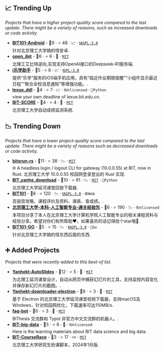 ## 📈 Trending Up

_Projects that have a higher project-quality score compared to the last update. There might be a variety of reasons, such as increased downloads or code activity._

- <b><a href="https://github.com/BIT101-dev/BIT101-Android">BIT101-Android</a></b>  - 🥈9 ·  ⭐ 48 · 📈 · <code><a href="http://bit.ly/3pwmjO5">❗️AGPL-3.0</a></code><br>针对北京理工大学搞的怪安卓.
- <b><a href="https://github.com/yht0511/open_ibit">open_ibit</a></b>  - 🥈6 ·  ⭐ 6 · 🐣 · <code><a href="http://bit.ly/34MBwT8">MIT</a></code><br>北理工艾比特逆向,实现支持OpenAI接口的Deepseek-R1服务端.
- <b><a href="https://apps.apple.com/cn/app/i%E4%B9%90%E5%AD%A6%E5%8A%A9%E6%89%8B/id6468846337">i乐学助手</a></b>  - 🥈5 ·  ⭐ 6 · 📈 · <code><a href="http://bit.ly/2M0xdwT">❗️GPL-3.0</a></code><br>提供“乐学”服务的iOS端手机应用，具有“临近作业期限提醒”“小组件显示最近日程”“聚合全校消息通知”等增强功能。.
- <b><a href="https://github.com/xiabee/lexue_ddl">lexue_ddl</a></b>  - 🥉4 ·  ⭐ 7 · 📈 · <code>❗Unlicensed</code> · <code>🐍Python</code><br>view your own deadline of lexue.bit.edu.cn.
- <b><a href="https://github.com/yht0511/BIT-SCORE">BIT-SCORE</a></b>  - 🥈4 ·  ⭐ 4 · 🐣 · <code><a href="http://bit.ly/34MBwT8">MIT</a></code><br>北京理工大学自动成绩监测系统.

## 📉 Trending Down

_Projects that have a lower project-quality score compared to the last update. There might be a variety of reasons such as decreased downloads or code activity._

- <b><a href="https://github.com/spencerwooo/bitsrun-rs">bitsrun-rs</a></b>  - 🥈11 ·  ⭐ 38 · 📉 · <code><a href="http://bit.ly/34MBwT8">MIT</a></code><br>🌐 A headless login / logout CLI for gateway (10.0.0.55) at BIT, now in Rust. 北京理工大学 10.0.0.55 校园网登录登出的 Rust 实现.
- <b><a href="https://github.com/AuYang261/BIT_yanhe_download">BIT_yanhe_download</a></b>  - 🥇10 ·  ⭐ 91 · 📉 · <code><a href="http://bit.ly/34MBwT8">MIT</a></code> · <code>🐍Python</code><br>北京理工大学延河课堂回放下载器.
- <b><a href="https://bit101.cn">BIT101</a></b>  - 🥈8 ·  ⭐ 120 · 📉 · <code><a href="http://bit.ly/3pwmjO5">❗️AGPL-3.0</a></code> · <code>🕸️Web</code><br>百丽宫攻略、课程评价及资料、课表、查成绩。.
- <b><a href="https://github.com/Robin-WZQ/BIT-AI-Review">北京理工大学-本科-人工智能专业-通关经验包</a></b>  - 🥈6 ·  ⭐ 190 · 📉 · <code>❗Unlicensed</code><br>本项目分享了本人在北京理工大学计算机学院人工智能专业的相关课程资料与经验分享。希望对你们有所帮助❤️，如果喜欢的话记得给个star哦🌟.
- <b><a href="https://bit101.cn">BIT101-GO</a></b>  - 🥉5 ·  ⭐ 15 · 📉 · <code><a href="http://bit.ly/3pwmjO5">❗️AGPL-3.0</a></code> · <code>💨Go</code><br>针对北京理工大学搞的怪东西后面的东西.

## ➕ Added Projects

_Projects that were recently added to this best-of list._

- <b><a href="https://github.com/bit-admin/Yanhekt-AutoSlides">Yanhekt-AutoSlides</a></b>  - 🥇12 ·  ⭐ 5 · 🐣 · <code><a href="http://bit.ly/34MBwT8">MIT</a></code><br>为北理工延河课堂设计，自动从网页中捕获幻灯片的工具，支持监控内容变化并保存新幻灯片的截图。.
- <b><a href="https://github.com/bit-admin/Yanhekt-downloader-electron">Yanhekt-downloader-electron</a></b>  - 🥇9 ·  ⭐ 3 · 🐣 · <code><a href="http://bit.ly/34MBwT8">MIT</a></code><br>基于 Electron 的北京理工大学延河课堂视频下载器，支持macOS及Windows，针对校园网优化，下载速率可达110MB/s.
- <b><a href="https://github.com/YDX-2147483647/faq-bot">faq-bot</a></b>  - 🥈6 ·  ⭐ 3 · 🐣 · <code><a href="http://bit.ly/34MBwT8">MIT</a></code><br>BIThesis 交流群和 Typst 非官方中文交流群的机器人。.
- <b><a href="https://github.com/lan-tiancheng/BIT-big-data">BIT-big-data</a></b>  - 🥈5 ·  ⭐ 6 · 🐣 · <code>❗Unlicensed</code><br>Here is the learning materials about BIT data science and big data.
- <b><a href="https://github.com/Jump-Wang-111/BIT-CourseRace">BIT-CourseRace</a></b>  - 🥉3 ·  ⭐ 17 · 💤 · <code><a href="http://bit.ly/34MBwT8">MIT</a></code><br>北京理工大学研究生抢课脚本，2024年1月版.

